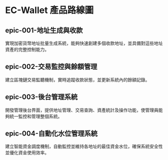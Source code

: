 # EC-Wallet 產品路線圖

## epic-001-地址生成與收款
實現加密貨幣地址批量生成系統，能夠快速創建多個收款地址，並具備對這些地址資產的完整控制能力。

## epic-002-交易監控與餘額管理
建立區塊鏈交易監聽機制，實時追蹤收款狀態，並更新系統內的餘額記錄。

## epic-003-後台管理系統
開發管理後台界面，提供地址管理、交易查詢、資產統計及操作功能，使管理員能夠統一監控和管理整個系統。

## epic-004-自動化水位管理系統
建立智能資金調度機制，自動監控並維持各地址的最佳資金水位，確保系統安全性並優化資金使用效率。